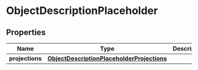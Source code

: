 
# ObjectDescriptionPlaceholder

## Properties
Name | Type | Description | Notes
------------ | ------------- | ------------- | -------------
**projections** | [**ObjectDescriptionPlaceholderProjections**](ObjectDescriptionPlaceholderProjections.md) |  |  [optional]



